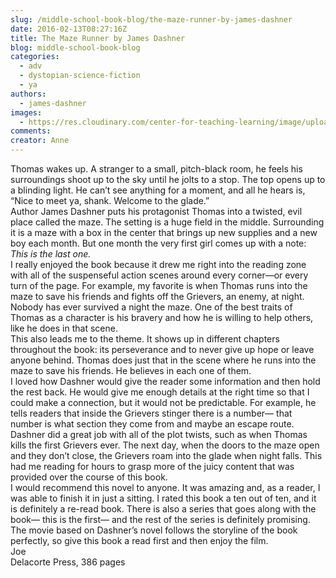 ```yaml
---
slug: /middle-school-book-blog/the-maze-runner-by-james-dashner
date: 2016-02-13T08:27:16Z
title: The Maze Runner by James Dashner
blog: middle-school-book-blog
categories:
  - adv
  - dystopian-science-fiction
  - ya
authors:
  - james-dashner
images:
  - https://res.cloudinary.com/center-for-teaching-learning/image/upload/v1637542550/The_Maze_Runner_cover-207x300.png.png
comments:
creator: Anne
---
```


 Thomas wakes up. A stranger to a small, pitch-black room, he feels his surroundings shoot up to the sky until he jolts to a stop. The top opens up to a blinding light. He can’t see anything for a moment, and all he hears is, “Nice to meet ya, shank. Welcome to the glade.”<br />Author James Dashner puts his protagonist Thomas into a twisted, evil place called the maze. The setting is a huge field in the middle. Surrounding it is a maze with a box in the center that brings up new supplies and a new boy each month. But one month the very first girl comes up with a note: <em>This is the last one.</em><br />I really enjoyed the book because it drew me right into the reading zone with all of the suspenseful action scenes around every corner—or every turn of the page. For example, my favorite is when Thomas runs into the maze to save his friends and fights off the Grievers, an enemy, at night. Nobody has ever survived a night the maze. One of the best traits of Thomas as a character is his bravery and how he is willing to help others, like he does in that scene.<br />This also leads me to the theme. It shows up in different chapters throughout the book: its perseverance and to never give up hope or leave anyone behind. Thomas does just that in the scene where he runs into the maze to save his friends. He believes in each one of them.<br />I loved how Dashner would give the reader some information and then hold the rest back. He would give me enough details at the right time so that I could make a connection, but it would not be predictable. For example, he tells readers that inside the Grievers stinger there is a number— that number is what section they come from and maybe an escape route.<br />Dashner did a great job with all of the plot twists, such as when Thomas kills the first Grievers ever. The next day, when the doors to the maze open and they don’t close, the Grievers roam into the glade when night falls. This had me reading for hours to grasp more of the juicy content that was provided over the course of this book.<br />I would recommend this novel to anyone. It was amazing and, as a reader, I was able to finish it in just a sitting. I rated this book a ten out of ten, and it is definitely a re-read book. There is also a series that goes along with the book— this is the first— and the rest of the series is definitely promising. The movie based on Dashner’s novel follows the storyline of the book perfectly, so give this book a read first and then enjoy the film.<br />Joe<br />Delacorte Press, 386 pages
